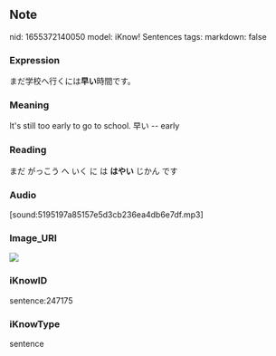 ## Note
nid: 1655372140050
model: iKnow! Sentences
tags: 
markdown: false

### Expression
まだ学校へ行くには<b>早い</b>時間です。

### Meaning
It's still too early to go to school.
早い -- early

### Reading
まだ がっこう へ いく に は <b>はやい</b> じかん です

### Audio
[sound:5195197a85157e5d3cb236ea4db6e7df.mp3]

### Image_URI
<img src="1301752b084d1d612959b1ee8bab032b.jpg">

### iKnowID
sentence:247175

### iKnowType
sentence
